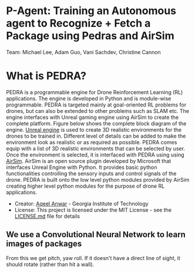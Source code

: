 # P-Agent: Training an Autonomous agent to Recognize + Fetch a Package using Pedras and AirSim
Team: Michael Lee, Adam Guo, Vani Sachdev, Christine Cannon

# What is PEDRA?
PEDRA is a programmable engine for Drone Reinforcement Learning (RL) applications. The engine is developed in Python and is module-wise programmable. PEDRA is targeted mainly at goal-oriented RL problems for drones, but can also be extended to other problems such as SLAM etc. The engine interfaces with Unreal gaming engine using AirSim to create the complete platform. Figure below shows the complete block diagram of the engine. [Unreal engine](https://www.unrealengine.com/en-US/) is used to create 3D realistic environments for the drones to be trained in. Different level of details can be added to make the environment look as realistic or as required as possible. PEDRA comes equip with a list of 3D realistic environments that can be selected by user. Once the environment is selected, it is interfaced with PEDRA using using [AirSim](https://github.com/microsoft/AirSim). AirSim is an open source plugin developed by Microsoft that interfaces Unreal Engine with Python. It provides basic python functionalities controlling the sensory inputs and control signals of the drone. PEDRA is built onto the low level python modules provided by AirSim creating higher level python modules for the purpose of drone RL applications.
* Creator:  [Aqeel Anwar](https://www.prism.gatech.edu/~manwar8) - Georgia Institute of Technology
* License: This project is licensed under the MIT License - see the [LICENSE.md](LICENSE) file for details

## We use a Convolutional Neural Network to learn images of packages
From this we get pitch, yaw roll.
 If it doesn't have a direct line of sight, it should rotate (rather than hit a wall).
